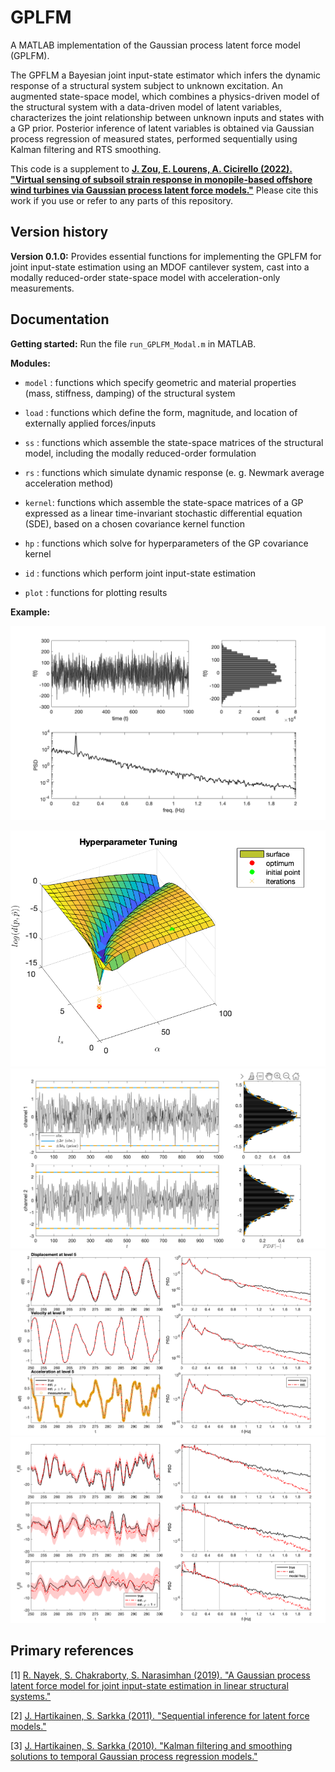 # GPLFM

A MATLAB implementation of the Gaussian process latent force model (GPLFM). 

The GPFLM a Bayesian joint input-state estimator which infers the dynamic response of a structural system subject to unknown excitation. An augmented state-space model, which combines a physics-driven model of the structural system with a data-driven model of latent variables, characterizes the joint relationship between unknown inputs and states with a GP prior. Posterior inference of latent variables is obtained via Gaussian process regression of measured states, performed sequentially using Kalman filtering and RTS smoothing. 

This code is a supplement to [**J. Zou, E. Lourens, A. Cicirello (2022). "Virtual sensing of subsoil strain response in monopile-based offshore wind turbines via Gaussian process latent force models."**](https://arxiv.org/abs/2207.05901) Please cite this work if you use or refer to any parts of this repository. 


## Version history 
**Version 0.1.0:** Provides essential functions for implementing the GPLFM for joint input-state estimation using an MDOF cantilever system, cast into a modally reduced-order state-space model with acceleration-only measurements. 


## Documentation

**Getting started:** Run the file `run_GPLFM_Modal.m` in MATLAB.


**Modules:**

* `model` : functions which specify geometric and material properties (mass, stiffness, damping) of the structural system  

* `load` : functions which define the form, magnitude, and location of externally applied forces/inputs  

* `ss` : functions which assemble the state-space matrices of the structural model, including the modally reduced-order formulation  

* `rs` : functions which simulate dynamic response (e. g. Newmark average acceleration method)  

* `kernel`: functions which assemble the state-space matrices of a GP expressed as a linear time-invariant stochastic differential equation (SDE), based on a chosen covariance kernel function  

* `hp` : functions which solve for hyperparameters of the GP covariance kernel  

* `id` : functions which perform joint input-state estimation  

* `plot` : functions for plotting results  


**Example:**

![input](/figures/input.png)

![hptuning](/figures/hptuning.png)
![hpfit](/figures/hpfit.png)
![responseestimation](/figures/responseestimation.png)
![modalforceestimation](/figures/modalforceestimation.png)




## Primary references

[1] [R. Nayek, S. Chakraborty, S. Narasimhan (2019). "A Gaussian process latent force model for joint input-state estimation in linear structural systems."](https://www.sciencedirect.com/science/article/abs/pii/S0888327019302286)

[2] [J. Hartikainen, S. Sarkka (2011). "Sequential inference for latent force models."](https://arxiv.org/abs/1202.3730)

[3] [J. Hartikainen, S. Sarkka (2010). "Kalman filtering and smoothing solutions to temporal Gaussian process regression models."](https://ieeexplore.ieee.org/document/5589113)





